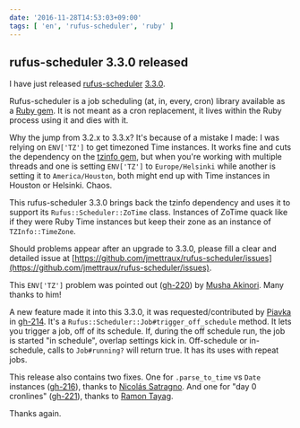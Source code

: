 ```yaml
---
date: '2016-11-28T14:53:03+09:00'
tags: [ 'en', 'rufus-scheduler', 'ruby' ]
---
```


## rufus-scheduler 3.3.0 released

I have just released [rufus-scheduler](https://github.com/jmettraux/rufus-scheduler) [3.3.0](https://rubygems.org/gems/rufus-scheduler/versions/3.3.0).

Rufus-scheduler is a job scheduling (at, in, every, cron) library available as a [Ruby gem](https://rubygems.org/gems/rufus-scheduler). It is not meant as a cron replacement, it lives within the Ruby process using it and dies with it.

Why the jump from 3.2.x to 3.3.x? It's because of a mistake I made: I was relying on `ENV['TZ']` to get timezoned Time instances. It works fine and cuts the dependency on the [tzinfo gem](https://github.com/tzinfo/tzinfo), but when you're working with multiple threads and one is setting `ENV['TZ']` to `Europe/Helsinki` while another is setting it to `America/Houston`, both might end up with Time instances in Houston or Helsinki. Chaos.

This rufus-scheduler 3.3.0 brings back the tzinfo dependency and uses it to support its `Rufus::Scheduler::ZoTime` class. Instances of ZoTime quack like if they were Ruby Time instances but keep their zone as an instance of `TZInfo::TimeZone`.

Should problems appear after an upgrade to 3.3.0, please fill a clear and detailed issue at [https://github.com/jmettraux/rufus-scheduler/issues](https://github.com/jmettraux/rufus-scheduler/issues).

This `ENV['TZ']` problem was pointed out ([gh-220](https://github.com/jmettraux/rufus-scheduler/issues/220)) by [Musha Akinori](https://github.com/knu). Many thanks to him!

A new feature made it into this 3.3.0, it was requested/contributed by [Piavka](https://github.com/piavka) in [gh-214](https://github.com/jmettraux/rufus-scheduler/issues/214). It's a `Rufus::Scheduler::Job#trigger_off_schedule` method. It lets you trigger a job, off of its schedule. If, during the off schedule run, the job is started "in schedule", overlap settings kick in. Off-schedule or in-schedule, calls to `Job#running?` will return true. It has its uses with repeat jobs.

This release also contains two fixes. One for `.parse_to_time` vs `Date` instances ([gh-216](https://github.com/jmettraux/rufus-scheduler/issues/216)), thanks to [Nicolás Satragno](http://satragno.com). And one for "day 0 cronlines" ([gh-221](https://github.com/jmettraux/rufus-scheduler/issues/221)), thanks to [Ramon Tayag](https://github.com/ramontayag).

Thanks again.


